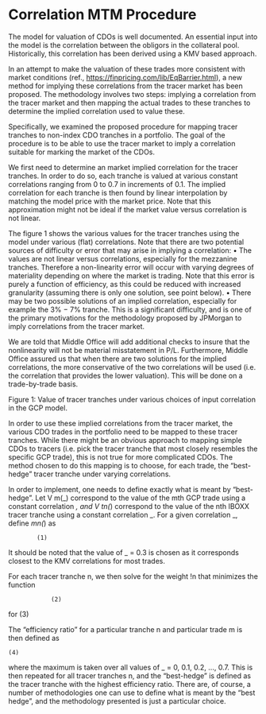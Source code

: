 # Correlation MTM Procedure

The model for valuation of CDOs is well documented. An essential input into the model is the correlation between the obligors in the collateral pool. Historically, this correlation has been derived using a KMV based approach.

In an attempt to make the valuation of these trades more consistent with market conditions (ref., https://finpricing.com/lib/EqBarrier.html), a new method for implying these correlations from the tracer market has been proposed. The methodology involves two steps: implying a correlation from the tracer market and then mapping the actual trades to these tranches to determine the implied correlation used to value these.

Specifically, we examined the proposed procedure for mapping tracer tranches to non-index CDO tranches in a portfolio. The goal of the procedure is to be able to use the tracer market to imply a correlation suitable for marking the market of the CDOs.

We first need to determine an market implied correlation for the tracer tranches. In order to do so, each tranche is valued at various constant correlations ranging from 0 to 0.7 in increments of 0.1. The implied correlation for each tranche is then found by linear interpolation by matching the model price with the market price. Note that this approximation might not be ideal if the market value versus correlation is not linear.

The figure 1 shows the various values for the tracer tranches using the model under various (flat) correlations. Note that there are two potential sources of difficulty or error that may arise in implying a correlation:
•	The values are not linear versus correlations, especially for the mezzanine tranches. Therefore a non-linearity error will occur with varying degrees of materiality depending on where the market is trading. Note that this error is purely a function of efficiency, as this could be reduced with increased granularity (assuming there is only one solution, see point below). 
•	There may be two possible solutions of an implied correlation, especially for example the 3% − 7% tranche. This is a significant difficulty, and is one of the primary motivations for the methodology proposed by JPMorgan to imply correlations from the tracer market.

We are told that Middle Office will add additional checks to insure that the nonlinearity will not be material misstatement in P/L. Furthermore, Middle Office assured us that when there are two solutions for the implied correlations, the more conservative of the two correlations will be used (i.e. the correlation that provides the lower valuation). This will be done on a trade-by-trade basis.

 

Figure 1: Value of tracer tranches under various choices of input correlation in the GCP
model.


In order to use these implied correlations from the tracer market, the various CDO trades in the portfolio need to be mapped to these tracer tranches. While there might be an obvious approach to mapping simple CDOs to tracers (i.e. pick the tracer tranche that most closely resembles the specific GCP trade), this is not true for more complicated CDOs. The method chosen to do this mapping is to choose, for each trade, the “best-hedge” tracer tranche under varying correlations.

In order to implement, one needs to define exactly what is meant by “best-hedge”. Let V m(_) correspond to the value of the mth GCP trade using a constant correlation _, and V tn(_) correspond to the value of the nth IBOXX tracer tranche using a constant correlation _. For a given correlation _, define _mn(_) as

 			(1)

It should be noted that the value of _ = 0.3 is chosen as it corresponds closest to the KMV correlations for most trades.

For each tracer tranche n, we then solve for the weight !n that minimizes the function

 				(2)
for
 			(3)

The “efficiency ratio” for a particular tranche n and particular trade m is then defined as

 	(4)

where the maximum is taken over all values of _ = 0, 0.1, 0.2, ..., 0.7. This is then repeated for all tracer tranches n, and the “best-hedge” is defined as the tracer tranche with the highest efficiency ratio. There are, of course, a number of methodologies one can use to define what is meant by the “best hedge”, and the methodology presented is just a particular choice.



